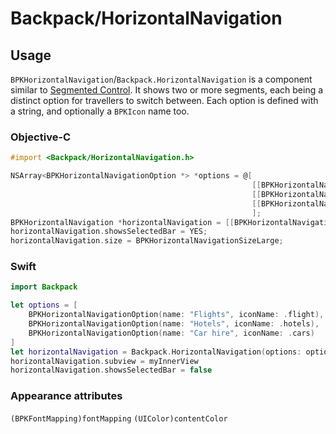 # Backpack/HorizontalNavigation

## Usage

`BPKHorizontalNavigation`/`Backpack.HorizontalNavigation` is a component similar to [Segmented Control](https://developer.apple.com/design/human-interface-guidelines/ios/controls/segmented-controls/). It shows two or more segments, each being a distinct option for travellers to switch between. Each option is defined with a string, and optionally a `BPKIcon` name too.

### Objective-C

```objective-c
#import <Backpack/HorizontalNavigation.h>

NSArray<BPKHorizontalNavigationOption *> *options = @[
                                                      [[BPKHorizontalNavigationOption alloc] initWithName:@"Flights"],
                                                      [[BPKHorizontalNavigationOption alloc] initWithName:@"Hotels"],
                                                      [[BPKHorizontalNavigationOption alloc] initWithName:@"Car hire"]
                                                      ];
BPKHorizontalNavigation *horizontalNavigation = [[BPKHorizontalNavigation alloc] initWithOptions:options selected:0];
horizontalNavigation.showsSelectedBar = YES;
horizontalNavigation.size = BPKHorizontalNavigationSizeLarge;
```

### Swift

```swift
import Backpack

let options = [
    BPKHorizontalNavigationOption(name: "Flights", iconName: .flight),
    BPKHorizontalNavigationOption(name: "Hotels", iconName: .hotels),
    BPKHorizontalNavigationOption(name: "Car hire", iconName: .cars)
]
let horizontalNavigation = Backpack.HorizontalNavigation(options: options, selected:0)
horizontalNavigation.subview = myInnerView
horizontalNavigation.showsSelectedBar = false
```

### Appearance attributes
`(BPKFontMapping)fontMapping`
`(UIColor)contentColor`

